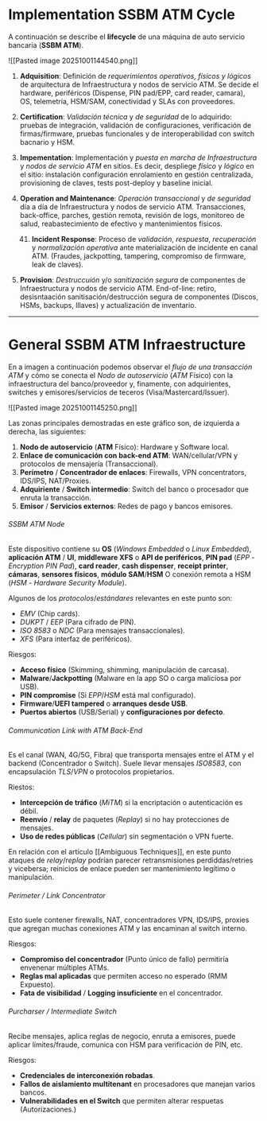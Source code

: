 # Implementation SSBM ATM Cycle

A continuación se describe el **lifecycle** de una máquina de auto servicio bancaria (**SSBM ATM**).

![[Pasted image 20251001144540.png]]

1. **Adquisition**: Definición de *requerimientos operativos, físicos y lógicos* de arquitectura de Infraestructura y nodos de servicio ATM. Se decide el hardware, periféricos (Dispense, PIN pad/EPP, card reader, camara), OS, telemetría, HSM/SAM, conectividad y SLAs con proveedores.

2. **Certification**: *Validación técnica* y *de seguridad* de lo adquirido: pruebas de integración, validación de configuraciones, verificación de firmas/firmware, pruebas funcionales y de interoperabilidad con switch bacnario y HSM.

3. **Impementation**: Implementación y *puesta en marcha de Infraestructura* y *nodos de servicio ATM* en sitios. Es decir, despliege *físico* y *lógico* en el sitio: instalación configuración enrolamiento en gestión centralizada, provisioning de claves, tests post-deploy y baseline inicial.

4. **Operation and Maintenance**: *Operación transaccional* y *de seguridad* día a día de Infraestructura y nodos de servicio ATM. Transacciones, back-office, parches, gestión remota, revisión de logs, monitoreo de salud, reabastecimiento de efectivo y mantenimientos físicos.

	41. **Incident Response**: Proceso de *validación*, *respuesta*, *recuperación* y *normalización operativa* ante materialización de incidente en canal ATM. (Fraudes, jackpotting, tampering, compromiso de firmware, leak de claves).

5. **Provision**: *Destruccuión* y/o *sanitización segura* de componentes de Infraestructura y nodos de servicio ATM. End-of-line: retiro, desisntaación sanitisación/destrucción segura de componentes (Discos, HSMs, backups, lllaves) y actualización de inventario.

----
# General SSBM ATM Infraestructure 

En a imagen a continuación podemos observar el *flujo de una transacción ATM* y cómo se conecta el *Nodo de autoservicio* (*ATM* Físico) con la infraestructura del banco/proveedor y, finamente, con adquirientes, switches y emisores/servicios de teceros (Visa/Mastercard/Issuer).

![[Pasted image 20251001145250.png]]

Las zonas principales demostradas en este gráfico son, de izquierda a derecha, las siguientes:

1. **Nodo de autoservicio** (**ATM** Físico): Hardware y Software local.
2. **Enlace de comunicación con back-end ATM**: WAN/cellular/VPN y protocolos de mensajería (Transaccional).
3. **Perímetro** / **Concentrador de enlaces**: Firewalls, VPN concentrators, IDS/IPS, NAT/Proxies.
4. **Adquiriente** / **Switch intermedio**: Switch del banco o procesador que enruta la transacción.
5. **Emisor** / **Servicios externos**: Redes de pago y bancos emisores.
###### SSBM ATM Node

Este dispositivo contiene su **OS** (*Windows Embedded* o *Linux Embedded*), **aplicación ATM** / **UI**, **middleware XFS** o **API de periféricos**, **PIN pad** (*EPP* - *Encryption PIN Pad*), **card reader**, **cash dispenser**, **receipt printer**, **cámaras**, **sensores físicos**, **módulo SAM**/**HSM** O conexión remota a HSM (*HSM* - *Hardware Security Module*).

Algunos de los *protocolos*/*estándares* relevantes en este punto son:

- *EMV* (Chip cards).
- *DUKPT* / *EEP* (Para cifrado de PIN).
- *ISO 8583* o *NDC* (Para mensajes transaccionales).
- *XFS* (Para interfaz de periféricos).

Riesgos:

- **Acceso físico** (Skimming, shimming, manipulación de carcasa).
- **Malware**/**Jackpotting** (Malware en la app SO o carga maliciosa por USB).
- **PIN compromise** (Si *EPP*/*HSM* está mal configurado).
- **Firmware**/**UEFI tampered** o **arranques desde USB**.
- **Puertos abiertos** (USB/Serial) y **configuraciones por defecto**.

###### Communication Link with ATM Back-End

Es el canal (WAN, 4G/5G, Fibra) que transporta mensajes entre el ATM y el backend (Concentrador o Switch). Suele llevar mensajes *ISO8583*, con encapsulación *TLS*/*VPN* o protocolos propietarios.

Riestos:

- **Intercepción de tráfico** (*MiTM*) si la encriptación o autenticación es débil.
- **Reenvío** / **relay** de paquetes (*Replay*) si no hay protecciones de mensajes.
- **Uso de redes públicas** (*Cellular*) sin segmentación o VPN fuerte.

En relación con el artículo [[Ambiguous Techniques]], en este punto ataques de *relay*/*replay* podrían parecer retransmisiones perdiddas/retries y vicebersa; reinicios de enlace pueden ser mantenimiento legítimo o manipulación.

###### Perimeter / Link Concentrator

Esto suele contener firewalls, NAT, concentradores VPN, IDS/IPS, proxies que agregan muchas conexiones ATM y las encaminan al switch interno.

Riesgos:

- **Compromiso del concentrador** (Punto único de fallo) permitiría envenenar múltiples ATMs.
- **Reglas mal aplicadas** que permiten acceso no esperado (RMM Expuesto).
- **Fata de visibilidad** / **Logging insuficiente** en el concentrador.

###### Purcharser / Intermediate Switch

Recibe mensajes, aplica reglas de negocio, enruta a emisores, puede aplicar límites/fraude, comunica con HSM para verificación de PIN, etc.

Riesgos:

- **Credenciales de interconexión robadas**.
- **Fallos de aislamiento multitenant** en procesadores que manejan varios bancos.
- **Vulnerabilidades en el Switch** que permiten alterar respuetas (Autorizaciones.)


